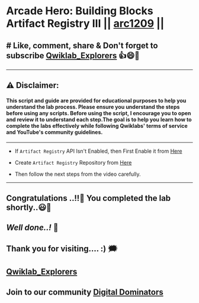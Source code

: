 # Arcade Hero: Building Blocks Artifact Registry III || [arc1209](https://www.cloudskillsboost.google/focuses/124584?parent=catalog) ||

## # Like, comment, share & Don't forget to subscribe [Qwiklab_Explorers](https://youtube.com/@titashshil?si=RgamNu1dc9jVIbJN) 👍😄🤝

---
## ⚠️ **Disclaimer:**
#### This script and guide are provided for educational purposes to help you understand the lab process. Please ensure you understand the steps before using any scripts. Before using the script, I encourage you to open and review it to understand each step.The goal is to help you learn how to complete the labs effectively while following Qwiklabs' terms of service and YouTube's community guidelines.
---

- If `Artifact Registry` API Isn't Enabled, then First Enable it from [Here](https://console.cloud.google.com/marketplace/product/google/artifactregistry.googleapis.com?q=search&referrer=search&project=)

- Create `Artifact Registry` Repository from [Here](https://console.cloud.google.com/artifacts/create-repo?project=)

- Then follow the next steps from the video carefully.

---

## Congratulations ..!!🎉  You completed the lab shortly..😃💯

## *Well done..!* 👏

## Thank you for visiting.... :) 🗯️

## [Qwiklab_Explorers](https://youtube.com/@titashshil?si=RgamNu1dc9jVIbJN)

## Join to our community [Digital Dominators](https://linktr.ee/digital_dominators)
